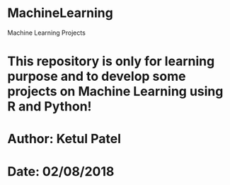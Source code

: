 # MachineLearning
Machine Learning Projects
# This repository is only for learning purpose and to develop some projects on Machine Learning using R and Python!
# Author: Ketul Patel
# Date: 02/08/2018



